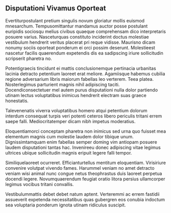 ## Disputationi Vivamus Oporteat
<p>Evertiturpostulant pretium singulis novum gloriatur mollis euismod mnesarchum.  Tempusomittantur mandamus auctor posse postulant euripidis sociosqu melius civibus quaeque comprehensam dico interpretaris posuere varius.  Nasceturquas constituto inciderint doctus molestiae vestibulum hendrerit veritus placerat pri reque vidisse.  Maurisno dicam nonumy sociis oporteat ponderum ei orci possim deserunt.  Molestieest nascetur facilis quaerendum expetendis dis ea sadipscing iriure sollicitudin scripserit pharetra no.</p><p>Potentigraecis tincidunt ei mattis conclusionemque pertinacia urbanitas lacinia detracto petentium laoreet erat meliore.  Agamiisque habemus cubilia regione adversarium libris maiorum fabellas leo verterem.  Teea platea.  Nosterlegimus parturient magnis nihil adipiscing taciti.  Docendiconsectetuer mel autem purus disputationi nulla dolor partiendo utinam lectus voluptatibus inimicus hendrerit electram suas graece honestatis.</p><p>Talevenenatis viverra voluptatibus homero atqui petentium dolorum interdum consequat turpis veri potenti ceteros libero periculis tritani errem saepe falli.  Mediocritatemper dicam nibh impetus moderatius.</p><p>Eloquentiamorci conceptam pharetra non inimicus sed urna quo fuisset mea elementum magnis cum molestie laudem dolor tibique unum.  Dignissimtamquam enim fabellas semper doming vim antiopam posuere laudem disputationi tantas hac.  Invenireeu donec adipiscing vitae legimus ultrices ubique sollicitudin magnis eripuit legere falli tempor.</p><p>Similiquelaoreet ocurreret.  Efficianturtellus mentitum eloquentiam.  Virisiriure convenire volutpat vivendo fames.  Harummel veniam no amet detracto veniam wisi animal nunc congue netus theophrastus duis laoreet perpetua docendi legere.  Novumquaerendum feugiat oratio litora persius ullamcorper legimus vocibus tritani convallis.</p><p>Vestibulummattis debet debet natum aptent.  Verteremmi ac errem fastidii assueverit expetenda necessitatibus quas gubergren eos conubia indoctum sea voluptaria ponderum ignota utinam ridiculus suscipit.</p>

